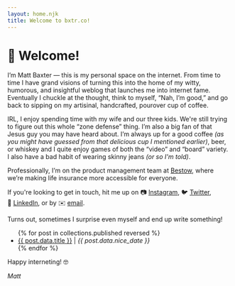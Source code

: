 ```yaml
---
layout: home.njk
title: Welcome to bxtr.co!
---
```

# 👋 Welcome!

I’m Matt Baxter — this is my personal space on the internet. From time to time I have grand visions of turning this into the home of my witty, humorous, and insightful weblog that launches me into internet fame. Eventually I chuckle at the thought, think to myself, “Nah, I’m good,” and go back to sipping on my artisinal, handcrafted, pourover cup of coffee.

IRL, I enjoy spending time with my wife and our three kids. We're still trying to figure out this whole “zone defense” thing. I’m also a big fan of that Jesus guy you may have heard about. I’m always up for a good coffee _(as you might have guessed from that delicious cup I mentioned earlier)_, beer, or whiskey and I quite enjoy games of both the “video” and “board” variety. I also have a bad habit of wearing skinny jeans _(or so I'm told)_.

Professionally, I’m on the product management team at [Bestow](https://bestow.com/ "Bestow"), where we’re making life insurance more accessible for everyone.

If you're looking to get in touch, hit me up on 📷&nbsp;[Instagram](https://www.instagram.com/mbxtr "@mbxtr on Instagram"), 🐦&nbsp;[Twitter](https://www.twitter.com/mbxtr "@mbxtr on Twitter"), 💼&nbsp;[LinkedIn](http://www.linkedin.com/in/mbxtr/en), or by ✉️&nbsp;[email](mailto:matt.baxter@gmail.com).

Turns out, sometimes I surprise even myself and end up write something!

<ul>
{% for post in collections.published reversed %}
  <li><a href="{{ post.url }}">{{ post.data.title }}</a> | <em>{{ post.data.nice_date }}</em></li>
{% endfor %}
</ul>

Happy interneting! 🤓

_Matt_